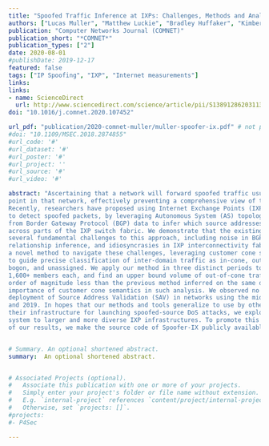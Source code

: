 ```yaml
---
title: "Spoofed Traffic Inference at IXPs: Challenges, Methods and Analysis"
authors: ["Lucas Muller", "Matthew Luckie", "Bradley Huffaker", "Kimberly C Claffy", "Marinho Barcellos"]
publication: "Computer Networks Journal (COMNET)"
publication_short: "*COMNET*"
publication_types: ["2"]
date: 2020-08-01
#publishDate: 2019-12-17
featured: false
tags: ["IP Spoofing", "IXP", "Internet measurements"]
links:
links:
- name: ScienceDirect
  url: http://www.sciencedirect.com/science/article/pii/S1389128620311336
doi: "10.1016/j.comnet.2020.107452"

url_pdf: "publication/2020-comnet-muller/muller-spoofer-ix.pdf" # not placing the file because it is open and this way we count downloads
#doi: "10.1109/MSEC.2018.2874855"
#url_code: '#'
#url_dataset: '#'
#url_poster: '#'
#url_project: ''
#url_source: '#'
#url_video: '#'

abstract: "Ascertaining that a network will forward spoofed traffic usually requires an active probing vantage
point in that network, effectively preventing a comprehensive view of this global Internet vulnerability.
Recently, researchers have proposed using Internet Exchange Points (IXPs) as observatories
to detect spoofed packets, by leveraging Autonomous System (AS) topology knowledge extracted
from Border Gateway Protocol (BGP) data to infer which source addresses should legitimately appear
across parts of the IXP switch fabric. We demonstrate that the existing literature does not capture
several fundamental challenges to this approach, including noise in BGP data sources, heuristic AS
relationship inference, and idiosyncrasies in IXP interconnectivity fabrics. We propose Spoofer-IX,
a novel method to navigate these challenges, leveraging customer cone semantics of AS relationships
to guide precise classification of inter-domain traffic as in-cone, out-of-cone (spoofed), unverifiable,
bogon, and unassigned. We apply our method in three distinct periods to two IXPs, with 200+ and
1,600+ members each, and find an upper bound volume of out-of-cone traffic to be more than an
order of magnitude less than the previous method inferred on the same data, revealing the practical
importance of customer cone semantics in such analysis. We observed no significant improvement in
deployment of Source Address Validation (SAV) in networks using the mid-size IXP between 2017
and 2019. In hopes that our methods and tools generalize to use by other IXPs whowant to avoid use of
their infrastructure for launching spoofed-source DoS attacks, we explore the feasibility of scaling the
system to larger and more diverse IXP infrastructures. To promote this goal, and broad replicability
of our results, we make the source code of Spoofer-IX publicly available."


# Summary. An optional shortened abstract.
summary:  An optional shortened abstract.


# Associated Projects (optional).
#   Associate this publication with one or more of your projects.
#   Simply enter your project's folder or file name without extension.
#   E.g. `internal-project` references `content/project/internal-project/index.md`.
#   Otherwise, set `projects: []`.
#projects:
#- P4Sec

---
```


